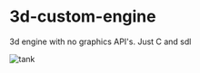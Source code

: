 # 3d-custom-engine
3d engine with no graphics API's. Just C and sdl


![tank](https://user-images.githubusercontent.com/55792158/158027916-43598d7c-f2b2-41ec-9907-10efa70a3905.gif)
